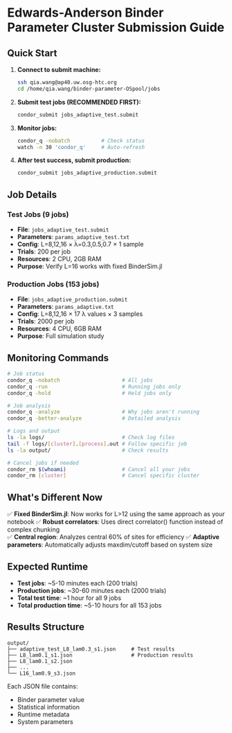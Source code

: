 # Edwards-Anderson Binder Parameter Cluster Submission Guide

## Quick Start

1. **Connect to submit machine:**
   ```bash
   ssh qia.wang@ap40.uw.osg-htc.org
   cd /home/qia.wang/binder-parameter-OSpool/jobs
   ```

2. **Submit test jobs (RECOMMENDED FIRST):**
   ```bash
   condor_submit jobs_adaptive_test.submit
   ```

3. **Monitor jobs:**
   ```bash
   condor_q -nobatch          # Check status
   watch -n 30 'condor_q'     # Auto-refresh
   ```

4. **After test success, submit production:**
   ```bash
   condor_submit jobs_adaptive_production.submit
   ```

## Job Details

### Test Jobs (9 jobs)
- **File**: `jobs_adaptive_test.submit`
- **Parameters**: `params_adaptive_test.txt`
- **Config**: L=8,12,16 × λ=0.3,0.5,0.7 × 1 sample
- **Trials**: 200 per job
- **Resources**: 2 CPU, 2GB RAM
- **Purpose**: Verify L=16 works with fixed BinderSim.jl

### Production Jobs (153 jobs)  
- **File**: `jobs_adaptive_production.submit`
- **Parameters**: `params_adaptive.txt`
- **Config**: L=8,12,16 × 17 λ values × 3 samples
- **Trials**: 2000 per job
- **Resources**: 4 CPU, 6GB RAM
- **Purpose**: Full simulation study

## Monitoring Commands

```bash
# Job status
condor_q -nobatch                    # All jobs
condor_q -run                        # Running jobs only
condor_q -hold                       # Held jobs only

# Job analysis
condor_q -analyze                    # Why jobs aren't running
condor_q -better-analyze             # Detailed analysis

# Logs and output
ls -la logs/                         # Check log files
tail -f logs/[cluster].[process].out # Follow specific job
ls -la output/                       # Check results

# Cancel jobs if needed
condor_rm $(whoami)                  # Cancel all your jobs
condor_rm [cluster]                  # Cancel specific cluster
```

## What's Different Now

✅ **Fixed BinderSim.jl**: Now works for L>12 using the same approach as your notebook
✅ **Robust correlators**: Uses direct correlator() function instead of complex chunking  
✅ **Central region**: Analyzes central 60% of sites for efficiency
✅ **Adaptive parameters**: Automatically adjusts maxdim/cutoff based on system size

## Expected Runtime

- **Test jobs**: ~5-10 minutes each (200 trials)
- **Production jobs**: ~30-60 minutes each (2000 trials)
- **Total test time**: ~1 hour for all 9 jobs
- **Total production time**: ~5-10 hours for all 153 jobs

## Results Structure

```
output/
├── adaptive_test_L8_lam0.3_s1.json     # Test results
├── L8_lam0.1_s1.json                   # Production results
├── L8_lam0.1_s2.json
├── ...
└── L16_lam0.9_s3.json
```

Each JSON file contains:
- Binder parameter value
- Statistical information  
- Runtime metadata
- System parameters

